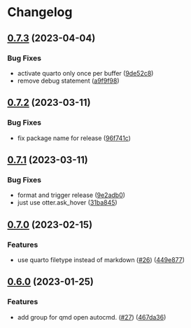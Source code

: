 # Changelog

## [0.7.3](https://github.com/quarto-dev/quarto-nvim/compare/v0.7.2...v0.7.3) (2023-04-04)


### Bug Fixes

* activate quarto only once per buffer ([9de52c8](https://github.com/quarto-dev/quarto-nvim/commit/9de52c85423fbc218f7324be4af662c32aee3da9))
* remove debug statement ([a9f9f98](https://github.com/quarto-dev/quarto-nvim/commit/a9f9f98da951ee7146d519ddc624013e6bdcd6aa))

## [0.7.2](https://github.com/quarto-dev/quarto-nvim/compare/v0.7.1...v0.7.2) (2023-03-11)


### Bug Fixes

* fix package name for release ([96f741c](https://github.com/quarto-dev/quarto-nvim/commit/96f741cd04dd769e9ce1c1aaa913ee6296594a47))

## [0.7.1](https://github.com/quarto-dev/quarto-nvim/compare/v0.7.0...v0.7.1) (2023-03-11)


### Bug Fixes

* format and trigger release ([9e2adb0](https://github.com/quarto-dev/quarto-nvim/commit/9e2adb0e93e2d3c7ae1ce0471bcd8113faa03521))
* just use otter.ask_hover ([31ba845](https://github.com/quarto-dev/quarto-nvim/commit/31ba845274e2a1f77dd5ebe2890e182856776a15))

## [0.7.0](https://github.com/quarto-dev/quarto-nvim/compare/v0.6.0...v0.7.0) (2023-02-15)


### Features

* use quarto filetype instead of markdown ([#26](https://github.com/quarto-dev/quarto-nvim/issues/26)) ([449e877](https://github.com/quarto-dev/quarto-nvim/commit/449e877005d544dc931be36177728482aec49a03))

## [0.6.0](https://github.com/quarto-dev/quarto-nvim/compare/v0.5.3...v0.6.0) (2023-01-25)


### Features

* add group for qmd open autocmd. ([#27](https://github.com/quarto-dev/quarto-nvim/issues/27)) ([467da36](https://github.com/quarto-dev/quarto-nvim/commit/467da365225d9606e074cdb8eb7cb3e520ecc270))
